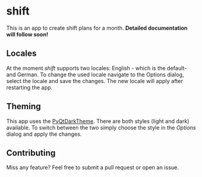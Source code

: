 # shift

This is an app to create shift plans for a month. **Detailed documentation will
follow soon!**

## Locales

At the moment _shift_ supports two locales: English - which is the default- and
German. To change the used locale navigate to the Options dialog, select the
locale and save the changes. The new locale will apply after restarting the app.

## Theming

This app uses the [PyQtDarkTheme](https://github.com/5yutan5/PyQtDarkTheme).
There are both styles (light and dark) available. To switch between the two
simply choose the style in the _Options_ dialog and apply the changes.

## Contributing

Miss any feature? Feel free to submit a pull request or open an issue.
